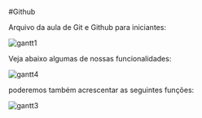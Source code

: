 #Github

Arquivo da aula de Git e Github para iniciantes:

![gantt1](https://user-images.githubusercontent.com/54503903/81460361-5158cb00-917b-11ea-9c1f-9fc04561a573.gif)

Veja abaixo algumas de nossas funcionalidades:

![gantt4](https://user-images.githubusercontent.com/54503903/81460735-9da50a80-917d-11ea-8d43-042b45c3241a.gif)

poderemos também acrescentar as seguintes funções:

![gantt3](https://user-images.githubusercontent.com/54503903/81460795-feccde00-917d-11ea-8d71-061152ad9dd1.gif)